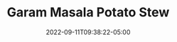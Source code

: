 ---
title: Garam Masala Potato Stew
date: 2022-09-11T09:38:22-05:00
description: Spicy garam masala stew made with sweet potatoes

ingredients:
  - name: Sweet potatoes
    amount: 4
    unit: large

  - name: Tomatoes
    amount: 4
    unit: whole

  - name: Celery
    amount: .5
    unit: cups

  - name: Carrot
    amount: .5
    unit: cups

  - name: Sweet onion
    amount: 1
    unit: large

  - name: Frozen Peas
    amount: 1.5
    unit: cups

  - name: Garlic
    amount: 4
    unit: cloves

  - name: Vegetable broth
    amount: 4
    unit: cups

  - name: Cilantro
    amount: .25
    unit: cups

  - name: Garam Masala
    amount: 2
    unit: Tbsp

  - name: Curry powder
    amount: 1
    unit: Tbsp

  - name: Ginger
    amount: 1
    unit: Tbsp

  - name: Asian chili paste
    amount: 1
    unit: Tbsp

  - name: Cumin
    amount: 1
    unit: tsp

  - name: Turmeric
    amount: 1
    unit: tsp

  - name: Ground coriander
    amount: 1
    unit: tsp

servings: 0
servingSize: 0
servingSizeUnits: grams

proteinPerServing: 0
fatsPerServing: 0
carbsPerServing: 0
caloriesPerServing: 0

prepTime: 0 minutes
totalTime: 0 minutes

featuredImage: images/recipes/GaramMasalaPotatoSoup/GaramMasalaPotatoSoup.jpg

tags:
  - Meal Prep

directions:
  - Lorem ipsum dolor sit amet consectetur adipisicing elit. Tenetur quisquam quasi alias voluptatem aliquam temporibus praesentium illo nesciunt reprehenderit? Voluptatum incidunt eius labore perspiciatis nobis nostrum voluptate necessitatibus laboriosam ex.
  - Lorem ipsum dolor sit amet consectetur adipisicing elit. Tenetur quisquam quasi alias voluptatem aliquam temporibus praesentium illo nesciunt reprehenderit? Voluptatum incidunt eius labore perspiciatis nobis nostrum voluptate necessitatibus laboriosam ex.
  - Lorem ipsum dolor sit amet consectetur adipisicing elit. Tenetur quisquam quasi alias voluptatem aliquam temporibus praesentium illo nesciunt reprehenderit? Voluptatum incidunt eius labore perspiciatis nobis nostrum voluptate necessitatibus laboriosam ex.
  - Lorem ipsum dolor sit amet consectetur adipisicing elit. Tenetur quisquam quasi alias voluptatem aliquam temporibus praesentium illo nesciunt reprehenderit? Voluptatum incidunt eius labore perspiciatis nobis nostrum voluptate necessitatibus laboriosam ex.
---